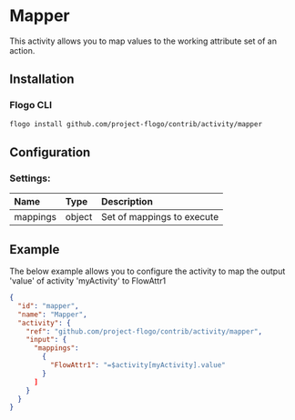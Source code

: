 <!--
title: Mapper
weight: 4616
-->

# Mapper
This activity allows you to map values to the working attribute set of an action.

## Installation

### Flogo CLI
```bash
flogo install github.com/project-flogo/contrib/activity/mapper
```

## Configuration

### Settings:
| Name     | Type   | Description
|:---      | :---   | :---     
| mappings | object | Set of mappings to execute

## Example
The below example allows you to configure the activity to map the output 'value' of activity 'myActivity' to FlowAttr1

```json
{
  "id": "mapper",
  "name": "Mapper",
  "activity": {
    "ref": "github.com/project-flogo/contrib/activity/mapper",
    "input": {
      "mappings": 
        {
          "FlowAttr1": "=$activity[myActivity].value"
        }
      ]
    }
  }
}
```
